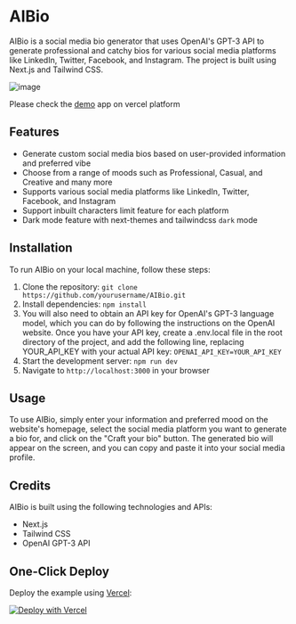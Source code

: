 # AIBio

AIBio is a social media bio generator that uses OpenAI's GPT-3 API to generate professional and catchy bios for various social media platforms like LinkedIn, Twitter, Facebook, and Instagram. The project is built using Next.js and Tailwind CSS.

![image](https://user-images.githubusercontent.com/1321311/221399259-9f97f83e-0c13-45e6-b226-4a7a38e4264b.png)

Please check the [demo](https://ai-cl5v551zv-deepakb.vercel.app/) app on vercel platform

## Features

- Generate custom social media bios based on user-provided information and preferred vibe
- Choose from a range of moods such as Professional, Casual, and Creative and many more
- Supports various social media platforms like LinkedIn, Twitter, Facebook, and Instagram
- Support inbuilt characters limit feature for each platform
- Dark mode feature with next-themes and tailwindcss `dark` mode

## Installation

To run AIBio on your local machine, follow these steps:

1. Clone the repository: `git clone https://github.com/yourusername/AIBio.git`
2. Install dependencies: `npm install`
3. You will also need to obtain an API key for OpenAI's GPT-3 language model, which you can do by following the instructions on the OpenAI website. Once you have your    API key, create a .env.local file in the root directory of the project, and add the following line, replacing YOUR_API_KEY with your actual API key:
   `OPENAI_API_KEY=YOUR_API_KEY`
4. Start the development server: `npm run dev`
5. Navigate to `http://localhost:3000` in your browser

## Usage

To use AIBio, simply enter your information and preferred mood on the website's homepage, select the social media platform you want to generate a bio for, and click on the "Craft your bio" button. The generated bio will appear on the screen, and you can copy and paste it into your social media profile.


## Credits

AIBio is built using the following technologies and APIs:

- Next.js
- Tailwind CSS
- OpenAI GPT-3 API

## One-Click Deploy

Deploy the example using [Vercel](https://vercel.com?utm_source=github&utm_medium=readme&utm_campaign=vercel-examples):

[![Deploy with Vercel](https://vercel.com/button)](https://vercel.com/new/clone?repository-url=https://github.com/deepakb/ai-bio&env=API_KEY&project-name=AIBio&repo-name=ai-bio)
